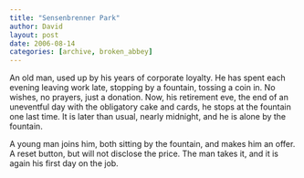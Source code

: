 ```yaml
---
title: "Sensenbrenner Park"
author: David
layout: post
date: 2006-08-14
categories: [archive, broken_abbey]
---
```


An old man, used up by his years of corporate loyalty. He has spent each evening
leaving work late, stopping by a fountain, tossing a coin in. No wishes, no
prayers, just a donation. Now, his retirement eve, the end of an uneventful day
with the obligatory cake and cards, he stops at the fountain one last time. It
is later than usual, nearly midnight, and he is alone by the fountain.

A young man joins him, both sitting by the fountain, and makes him an offer. A
reset button, but will not disclose the price. The man takes it, and it is again
his first day on the job.
